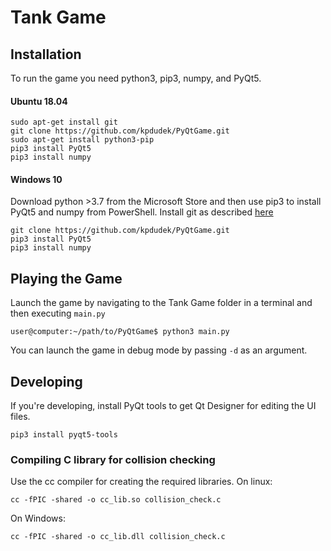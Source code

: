 # Tank Game

## Installation
To run the game you need python3, pip3, numpy, and PyQt5.

#### Ubuntu 18.04
```
sudo apt-get install git
git clone https://github.com/kpdudek/PyQtGame.git
sudo apt-get install python3-pip
pip3 install PyQt5 
pip3 install numpy
```

#### Windows 10
Download python >3.7 from the Microsoft Store and then use pip3 to install PyQt5 and numpy from PowerShell.
Install git as described [here](https://www.computerhope.com/issues/ch001927.htm#:~:text=How%20to%20install%20and%20use%20Git%20on%20Windows,or%20fetching%20updates%20from%20the%20remote%20repository.%20)
```
git clone https://github.com/kpdudek/PyQtGame.git
pip3 install PyQt5 
pip3 install numpy
```

## Playing the Game
Launch the game by navigating to the Tank Game folder in a terminal and then executing `main.py`
```
user@computer:~/path/to/PyQtGame$ python3 main.py
```

You can launch the game in debug mode by passing `-d` as an argument.

## Developing
If you're developing, install PyQt tools to get Qt Designer for editing the UI files.
```
pip3 install pyqt5-tools
```

### Compiling C library for collision checking
Use the cc compiler for creating the required libraries.
On linux:
```
cc -fPIC -shared -o cc_lib.so collision_check.c
```
On Windows:
```
cc -fPIC -shared -o cc_lib.dll collision_check.c
```
